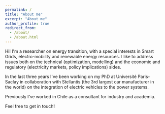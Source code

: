 ```yaml
---
permalink: /
title: "About me"
excerpt: "About me"
author_profile: true
redirect_from: 
  - /about/
  - /about.html
---
```


Hi!  I'm a researcher on energy transition, with a special interests in Smart Grids, electro-mobility and renewable energy resources.
I like to address issues both on the technical (optimization, modelling) and the economic and regulatory (electricity markets, policy implications) sides.

In the last three years I've been working on my PhD at Université Paris-Saclay in collaboration with Stellantis (the 3rd largest car manufacturer in the world) on the integration of electric vehicles to the power systems.

Previously I've worked in Chile as a consultant for industry and academia.

Feel free to get in touch! 
